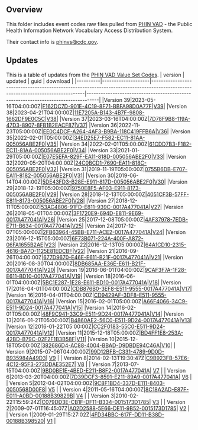 ## Overview

This folder includes event codes raw files pulled from [PHIN VAD](https://www.cdc.gov/phin/tools/phinvads/index.html) - the Public Health Information Network Vocabulary Access Distribution System.

Their contact info is phinvs@cdc.gov.

## Updates

This is a table of updates from the [PHIN VAD Value Set Codes](https://phinvads.cdc.gov/vads/ViewValueSet.action?id=34ED25E7-F582-EC11-81AA-005056ABE2F0).
|  version |       updated      |                                                              guid                                                              |                                      download                                     |
|----------|--------------------|--------------------------------------------------------------------------------------------------------------------------------|-----------------------------------------------------------------------------------|
|Version 39|2023-05-16T04:00:00Z|[F162DC7D-901E-4C19-8F71-BBFA98D0A77F](http://phinvads.cdc.gov/vads/ViewValueSet.action?id=F162DC7D-901E-4C19-8F71-BBFA98D0A77F)|[V39](/data/raw/ValueSets\PHVS_NotifiableEvent_Disease_Condition_CDC_NNDSS_V39.txt)|
|Version 38|2023-04-21T04:00:00Z|[11E7205A-B143-4B7F-9808-1662DF9E0C5C](http://phinvads.cdc.gov/vads/ViewValueSet.action?id=11E7205A-B143-4B7F-9808-1662DF9E0C5C)|[V38](/data/raw/ValueSets\PHVS_NotifiableEvent_Disease_Condition_CDC_NNDSS_V38.txt)|
|Version 37|2023-03-16T04:00:00Z|[7D78F9B8-119A-47D3-8907-8FB1B2EACF87](http://phinvads.cdc.gov/vads/ViewValueSet.action?id=7D78F9B8-119A-47D3-8907-8FB1B2EACF87)|[V37](/data/raw/ValueSets\PHVS_NotifiableEvent_Disease_Condition_CDC_NNDSS_V37.txt)|
|Version 36|2022-11-23T05:00:00Z|[EE0C4DCF-A264-4AF3-B9BA-118C419FFB6A](http://phinvads.cdc.gov/vads/ViewValueSet.action?id=EE0C4DCF-A264-4AF3-B9BA-118C419FFB6A)|[V36](/data/raw/ValueSets\PHVS_NotifiableEvent_Disease_Condition_CDC_NNDSS_V36.txt)|
|Version 35|2022-02-01T05:00:00Z|[34ED25E7-F582-EC11-81AA-005056ABE2F0](http://phinvads.cdc.gov/vads/ViewValueSet.action?id=34ED25E7-F582-EC11-81AA-005056ABE2F0)|[V35](/data/raw/ValueSets\PHVS_NotifiableEvent_Disease_Condition_CDC_NNDSS_V35.txt)|
|Version 34|2022-02-01T05:00:00Z|[61CDD7B3-F182-EC11-81AA-005056ABE2F0](http://phinvads.cdc.gov/vads/ViewValueSet.action?id=61CDD7B3-F182-EC11-81AA-005056ABE2F0)|[V34](/data/raw/ValueSets\PHVS_NotifiableEvent_Disease_Condition_CDC_NNDSS_V34.txt)|
|Version 33|2021-01-29T05:00:00Z|[E07E5EFA-829F-EA11-818D-005056ABE2F0](http://phinvads.cdc.gov/vads/ViewValueSet.action?id=E07E5EFA-829F-EA11-818D-005056ABE2F0)|[V33](/data/raw/ValueSets\PHVS_NotifiableEvent_Disease_Condition_CDC_NNDSS_V33.txt)|
|Version 32|2020-05-20T04:00:00Z|[24C0BCD1-7690-EA11-818C-005056ABE2F0](http://phinvads.cdc.gov/vads/ViewValueSet.action?id=24C0BCD1-7690-EA11-818C-005056ABE2F0)|[V32](/data/raw/ValueSets\PHVS_NotifiableEvent_Disease_Condition_CDC_NNDSS_V32.txt)|
|Version 31|2019-11-19T05:00:00Z|[0755B6DB-E707-EA11-8182-005056ABE2F0](http://phinvads.cdc.gov/vads/ViewValueSet.action?id=0755B6DB-E707-EA11-8182-005056ABE2F0)|[V31](/data/raw/ValueSets\PHVS_NotifiableEvent_Disease_Condition_CDC_NNDSS_V31.txt)|
|Version 30|2019-06-14T04:00:00Z|[5DE43FD3-B28E-E911-817D-005056ABE2F0](http://phinvads.cdc.gov/vads/ViewValueSet.action?id=5DE43FD3-B28E-E911-817D-005056ABE2F0)|[V30](/data/raw/ValueSets\PHVS_NotifiableEvent_Disease_Condition_CDC_NNDSS_V30.txt)|
|Version 29|2018-12-19T05:00:00Z|[9750E8F5-AF03-E911-8173-005056ABE2F0](http://phinvads.cdc.gov/vads/ViewValueSet.action?id=9750E8F5-AF03-E911-8173-005056ABE2F0)|[V29](/data/raw/ValueSets\PHVS_NotifiableEvent_Disease_Condition_CDC_NNDSS_V29.txt)|
|Version 28|2018-12-13T05:00:00Z|[4051CF3B-57FF-E811-8173-005056ABE2F0](http://phinvads.cdc.gov/vads/ViewValueSet.action?id=4051CF3B-57FF-E811-8173-005056ABE2F0)|[V28](/data/raw/ValueSets\PHVS_NotifiableEvent_Disease_Condition_CDC_NNDSS_V28.txt)|
|Version 27|2018-12-11T05:00:00Z|[53AC4806-91FD-E811-939C-0017A477041A](http://phinvads.cdc.gov/vads/ViewValueSet.action?id=53AC4806-91FD-E811-939C-0017A477041A)|[V27](/data/raw/ValueSets\PHVS_NotifiableEvent_Disease_Condition_CDC_NNDSS_V27.txt)|
|Version 26|2018-05-01T04:00:00Z|[3F1720E9-694D-E811-9E69-0017A477041A](http://phinvads.cdc.gov/vads/ViewValueSet.action?id=3F1720E9-694D-E811-9E69-0017A477041A)|[V26](/data/raw/ValueSets\PHVS_NotifiableEvent_Disease_Condition_CDC_NNDSS_V26.txt)|
|Version 25|2017-12-08T05:00:00Z|[4AF37978-7EDB-E711-B634-0017A477041A](http://phinvads.cdc.gov/vads/ViewValueSet.action?id=4AF37978-7EDB-E711-B634-0017A477041A)|[V25](/data/raw/ValueSets\PHVS_NotifiableEvent_Disease_Condition_CDC_NNDSS_V25.txt)|
|Version 24|2017-12-07T05:00:00Z|[2FB63964-45BB-E711-ACE2-0017A477041A](http://phinvads.cdc.gov/vads/ViewValueSet.action?id=2FB63964-45BB-E711-ACE2-0017A477041A)|[V24](/data/raw/ValueSets\PHVS_NotifiableEvent_Disease_Condition_CDC_NNDSS_V24.txt)|
|Version 23|2016-12-15T05:00:00Z|[6F73B071-224A-400F-A872-06FA1655B2AE](http://phinvads.cdc.gov/vads/ViewValueSet.action?id=6F73B071-224A-400F-A872-06FA1655B2AE)|[V23](/data/raw/ValueSets\PHVS_NotifiableEvent_Disease_Condition_CDC_NNDSS_V23.txt)|
|Version 22|2016-12-13T05:00:00Z|[64A1CD10-2315-4616-BA7D-1125E81EDCBF](http://phinvads.cdc.gov/vads/ViewValueSet.action?id=64A1CD10-2315-4616-BA7D-1125E81EDCBF)|[V22](/data/raw/ValueSets\PHVS_NotifiableEvent_Disease_Condition_CDC_NNDSS_V22.txt)|
|Version 21|2016-09-26T04:00:00Z|[677D9670-E46E-E611-B21F-0017A477041A](http://phinvads.cdc.gov/vads/ViewValueSet.action?id=677D9670-E46E-E611-B21F-0017A477041A)|[V21](/data/raw/ValueSets\PHVS_NotifiableEvent_Disease_Condition_CDC_NNDSS_V21.txt)|
|Version 20|2016-08-30T04:00:00Z|[8DB685AA-E36E-E611-B21F-0017A477041A](http://phinvads.cdc.gov/vads/ViewValueSet.action?id=8DB685AA-E36E-E611-B21F-0017A477041A)|[V20](/data/raw/ValueSets\PHVS_NotifiableEvent_Disease_Condition_CDC_NNDSS_V20.txt)|
|Version 19|2016-06-01T04:00:00Z|[9CAF3F7A-1F28-E611-BD10-0017A477041A](http://phinvads.cdc.gov/vads/ViewValueSet.action?id=9CAF3F7A-1F28-E611-BD10-0017A477041A)|[V19](/data/raw/ValueSets\PHVS_NotifiableEvent_Disease_Condition_CDC_NNDSS_V19.txt)|
|Version 18|2016-06-01T04:00:00Z|[5BC1E287-1E28-E611-BD10-0017A477041A](http://phinvads.cdc.gov/vads/ViewValueSet.action?id=5BC1E287-1E28-E611-BD10-0017A477041A)|[V18](/data/raw/ValueSets\PHVS_NotifiableEvent_Disease_Condition_CDC_NNDSS_V18.txt)|
|Version 17|2016-04-01T04:00:00Z|[CDB876B0-3EF8-E511-9555-0017A477041A](http://phinvads.cdc.gov/vads/ViewValueSet.action?id=CDB876B0-3EF8-E511-9555-0017A477041A)|[V17](/data/raw/ValueSets\PHVS_NotifiableEvent_Disease_Condition_CDC_NNDSS_V17.txt)|
|Version 16|2016-04-01T04:00:00Z|[CD9429AF-3DF8-E511-9555-0017A477041A](http://phinvads.cdc.gov/vads/ViewValueSet.action?id=CD9429AF-3DF8-E511-9555-0017A477041A)|[V16](/data/raw/ValueSets\PHVS_NotifiableEvent_Disease_Condition_CDC_NNDSS_V16.txt)|
|Version 15|2016-02-01T05:00:00Z|[A66F4066-34C9-E511-9D24-0017A477041A](http://phinvads.cdc.gov/vads/ViewValueSet.action?id=A66F4066-34C9-E511-9D24-0017A477041A)|[V15](/data/raw/ValueSets\PHVS_NotifiableEvent_Disease_Condition_CDC_NNDSS_V15.txt)|
|Version 14|2016-02-01T05:00:00Z|[48F9C941-33C9-E511-9D24-0017A477041A](http://phinvads.cdc.gov/vads/ViewValueSet.action?id=48F9C941-33C9-E511-9D24-0017A477041A)|[V14](/data/raw/ValueSets\PHVS_NotifiableEvent_Disease_Condition_CDC_NNDSS_V14.txt)|
|Version 13|2016-01-21T05:00:00Z|[B4860AE2-56C0-E511-9D24-0017A477041A](http://phinvads.cdc.gov/vads/ViewValueSet.action?id=B4860AE2-56C0-E511-9D24-0017A477041A)|[V13](/data/raw/ValueSets\PHVS_NotifiableEvent_Disease_Condition_CDC_NNDSS_V13.txt)|
|Version 12|2016-01-22T05:00:00Z|[CC2F0183-55C0-E511-9D24-0017A477041A](http://phinvads.cdc.gov/vads/ViewValueSet.action?id=CC2F0183-55C0-E511-9D24-0017A477041A)|[V12](/data/raw/ValueSets\PHVS_NotifiableEvent_Disease_Condition_CDC_NNDSS_V12.txt)|
|Version 11|2015-12-18T05:00:00Z|[BD4FF1E8-253A-42BD-B79C-02F2F1B3B58F](http://phinvads.cdc.gov/vads/ViewValueSet.action?id=BD4FF1E8-253A-42BD-B79C-02F2F1B3B58F)|[V11](/data/raw/ValueSets\PHVS_NotifiableEvent_Disease_Condition_CDC_NNDSS_V11.txt)|
|Version 10|2015-12-18T05:00:00Z|[382686D4-AC88-4004-BBAD-D9DBDE94C46A](http://phinvads.cdc.gov/vads/ViewValueSet.action?id=382686D4-AC88-4004-BBAD-D9DBDE94C46A)|[V10](/data/raw/ValueSets\PHVS_NotifiableEvent_Disease_Condition_CDC_NNDSS_V10.txt)|
| Version 9|2015-07-06T04:00:00Z|[99D12BFB-C331-4789-9D0D-B935984A49D3](http://phinvads.cdc.gov/vads/ViewValueSet.action?id=99D12BFB-C331-4789-9D0D-B935984A49D3)| [V9](/data/raw/ValueSets\PHVS_NotifiableEvent_Disease_Condition_CDC_NNDSS_V9.txt) |
| Version 8|2014-02-13T19:30:47Z|[C9B923FB-57E6-4C12-95F3-273DDAE352E7](http://phinvads.cdc.gov/vads/ViewValueSet.action?id=C9B923FB-57E6-4C12-95F3-273DDAE352E7)| [V8](/data/raw/ValueSets\PHVS_NotifiableEvent_Disease_Condition_CDC_NNDSS_V8.txt) |
| Version 7|2013-07-15T04:00:00Z|[9BD0BE1E-4BED-E211-B8F2-0017A477041A](http://phinvads.cdc.gov/vads/ViewValueSet.action?id=9BD0BE1E-4BED-E211-B8F2-0017A477041A)| [V7](/data/raw/ValueSets\PHVS_NotifiableEvent_Disease_Condition_CDC_NNDSS_V7.txt) |
| Version 6|2013-03-20T04:00:00Z|[7D39DCF3-8591-E211-89A9-0017A477041A](http://phinvads.cdc.gov/vads/ViewValueSet.action?id=7D39DCF3-8591-E211-89A9-0017A477041A)| [V6](/data/raw/ValueSets\PHVS_NotifiableEvent_Disease_Condition_CDC_NNDSS_V6.txt) |
| Version 5|2012-04-02T04:00:00Z|[9C8F1BD4-337D-E111-8403-0050568D00F8](http://phinvads.cdc.gov/vads/ViewValueSet.action?id=9C8F1BD4-337D-E111-8403-0050568D00F8)| [V5](/data/raw/ValueSets\PHVS_NotifiableEvent_Disease_Condition_CDC_NNDSS_V5.txt) |
| Version 4|2011-05-16T04:00:00Z|[8C18A2AD-E87F-E011-A0BD-00188B39829B](http://phinvads.cdc.gov/vads/ViewValueSet.action?id=8C18A2AD-E87F-E011-A0BD-00188B39829B)| [V4](/data/raw/ValueSets\PHVS_NotifiableEvent_Disease_Condition_CDC_NNDSS_V4.txt) |
| Version 3|2010-02-22T15:59:24Z|[C079DD3E-CB1F-DF11-B334-0015173D1785](http://phinvads.cdc.gov/vads/ViewValueSet.action?id=C079DD3E-CB1F-DF11-B334-0015173D1785)| [V3](/data/raw/ValueSets\PHVS_NotifiableEvent_Disease_Condition_CDC_NNDSS_V3.txt) |
| Version 2|2009-07-01T16:45:07Z|[A02D2588-5E66-DE11-9B52-0015173D1785](http://phinvads.cdc.gov/vads/ViewValueSet.action?id=A02D2588-5E66-DE11-9B52-0015173D1785)| [V2](/data/raw/ValueSets\PHVS_NotifiableEvent_Disease_Condition_CDC_NNDSS_V2.txt) |
| Version 1|2009-01-29T15:27:02Z|[4FD34BBC-617F-DD11-B38D-00188B398520](http://phinvads.cdc.gov/vads/ViewValueSet.action?id=4FD34BBC-617F-DD11-B38D-00188B398520)| [V1](/data/raw/ValueSets\PHVS_NotifiableEvent_Disease_Condition_CDC_NNDSS_V1.txt) |